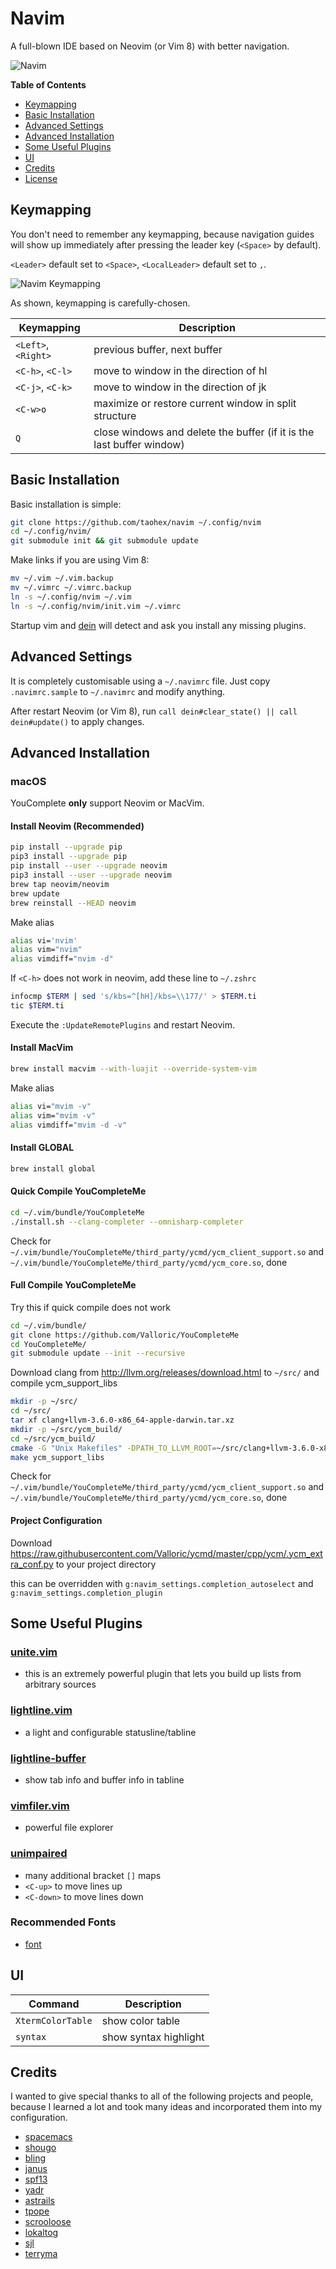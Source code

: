 # Navim

A full-blown IDE based on Neovim (or Vim 8) with better navigation.

![Navim](http://taohex.github.io/navim/images/navim.gif)

**Table of Contents**

- [Keymapping](#keymapping)
- [Basic Installation](#basic-installation)
- [Advanced Settings](#advanced-settings)
- [Advanced Installation](#advanced-installation)
- [Some Useful Plugins](#some-useful-plugins)
- [UI](#ui)
- [Credits](#credits)
- [License](#license)

## Keymapping

You don't need to remember any keymapping, because navigation guides will show up immediately after pressing the leader key (`<Space>` by default).

`<Leader>` default set to `<Space>`, `<LocalLeader>` default set to `,`.

![Navim Keymapping](http://taohex.github.io/navim/images/navim_keymapping.png)

As shown, keymapping is carefully-chosen.

Keymapping          | Description
--------------------|------------------------------------------------------------
`<Left>`, `<Right>` | previous buffer, next buffer
`<C-h>`, `<C-l>`    | move to window in the direction of hl
`<C-j>`, `<C-k>`    | move to window in the direction of jk
`<C-w>o`            | maximize or restore current window in split structure
`Q`                 | close windows and delete the buffer (if it is the last buffer window)

## Basic Installation

Basic installation is simple:

```sh
git clone https://github.com/taohex/navim ~/.config/nvim
cd ~/.config/nvim/
git submodule init && git submodule update
```

Make links if you are using Vim 8:

```sh
mv ~/.vim ~/.vim.backup
mv ~/.vimrc ~/.vimrc.backup
ln -s ~/.config/nvim ~/.vim
ln -s ~/.config/nvim/init.vim ~/.vimrc
```

Startup vim and [dein](https://github.com/Shougo/dein.vim) will detect and ask you install any missing plugins.

## Advanced Settings

It is completely customisable using a `~/.navimrc` file. Just copy `.navimrc.sample` to `~/.navimrc` and modify anything.

After restart Neovim (or Vim 8), run `call dein#clear_state() || call dein#update()` to apply changes.

## Advanced Installation

### macOS

YouComplete **only** support Neovim or MacVim.

#### Install Neovim (Recommended)

```sh
pip install --upgrade pip
pip3 install --upgrade pip
pip install --user --upgrade neovim
pip3 install --user --upgrade neovim
brew tap neovim/neovim
brew update
brew reinstall --HEAD neovim
```

Make alias

```sh
alias vi='nvim'
alias vim="nvim"
alias vimdiff="nvim -d"
```

If `<C-h>` does not work in neovim, add these line to `~/.zshrc`

```sh
infocmp $TERM | sed 's/kbs=^[hH]/kbs=\\177/' > $TERM.ti
tic $TERM.ti
```

Execute the `:UpdateRemotePlugins` and restart Neovim.

#### Install MacVim

```sh
brew install macvim --with-luajit --override-system-vim
```

Make alias

```sh
alias vi="mvim -v"
alias vim="mvim -v"
alias vimdiff="mvim -d -v"
```

#### Install GLOBAL

```sh
brew install global
```

#### Quick Compile YouCompleteMe

```sh
cd ~/.vim/bundle/YouCompleteMe
./install.sh --clang-completer --omnisharp-completer
```

Check for `~/.vim/bundle/YouCompleteMe/third_party/ycmd/ycm_client_support.so` and `~/.vim/bundle/YouCompleteMe/third_party/ycmd/ycm_core.so`, done

#### Full Compile YouCompleteMe

Try this if quick compile does not work

```sh
cd ~/.vim/bundle/
git clone https://github.com/Valloric/YouCompleteMe
cd YouCompleteMe/
git submodule update --init --recursive
```

Download clang from <http://llvm.org/releases/download.html> to `~/src/` and compile ycm_support_libs

```sh
mkdir -p ~/src/
cd ~/src/
tar xf clang+llvm-3.6.0-x86_64-apple-darwin.tar.xz
mkdir -p ~/src/ycm_build/
cd ~/src/ycm_build/
cmake -G "Unix Makefiles" -DPATH_TO_LLVM_ROOT=~/src/clang+llvm-3.6.0-x86_64-apple-darwin . ~/.vim/bundle/YouCompleteMe/third_party/ycmd/cpp
make ycm_support_libs
```

Check for `~/.vim/bundle/YouCompleteMe/third_party/ycmd/ycm_client_support.so` and `~/.vim/bundle/YouCompleteMe/third_party/ycmd/ycm_core.so`, done

#### Project Configuration

Download <https://raw.githubusercontent.com/Valloric/ycmd/master/cpp/ycm/.ycm_extra_conf.py> to your project directory

this can be overridden with `g:navim_settings.completion_autoselect` and `g:navim_settings.completion_plugin`

## Some Useful Plugins

### [unite.vim](https://github.com/Shougo/unite.vim)
*	this is an extremely powerful plugin that lets you build up lists from arbitrary sources

### [lightline.vim](https://github.com/itchyny/lightline.vim)
*	a light and configurable statusline/tabline

### [lightline-buffer](https://github.com/taohex/lightline-buffer)
*	show tab info and buffer info in tabline

### [vimfiler.vim](https://github.com/Shougo/vimfiler.vim)
*	powerful file explorer

### [unimpaired](https://github.com/tpope/vim-unimpaired)
*	many additional bracket `[]` maps
*	`<C-up>` to move lines up
*	`<C-down>` to move lines down

### Recommended Fonts

*	[font](https://github.com/taohex/font)

## UI

Command            | Description
-------------------|------------------------------------------------------------
`XtermColorTable`  | show color table
`syntax`           | show syntax highlight

## Credits

I wanted to give special thanks to all of the following projects and people, because I learned a lot and took many ideas and incorporated them into my configuration.

*	[spacemacs](https://github.com/syl20bnr/spacemacs)
*	[shougo](https://github.com/Shougo)
*	[bling](https://github.com/bling/dotvim)
*	[janus](https://github.com/carlhuda/janus)
*	[spf13](https://github.com/spf13/spf13-vim)
*	[yadr](http://skwp.github.com/dotfiles/)
*	[astrails](https://github.com/astrails/dotvim)
*	[tpope](https://github.com/tpope)
*	[scrooloose](https://github.com/scrooloose)
*	[lokaltog](https://github.com/Lokaltog)
*	[sjl](https://github.com/sjl)
*	[terryma](https://github.com/terryma)

